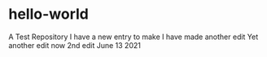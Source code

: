 # hello-world
A Test Repository
I have a new entry to make
I have made another edit
Yet another edit now
2nd edit June 13 2021
